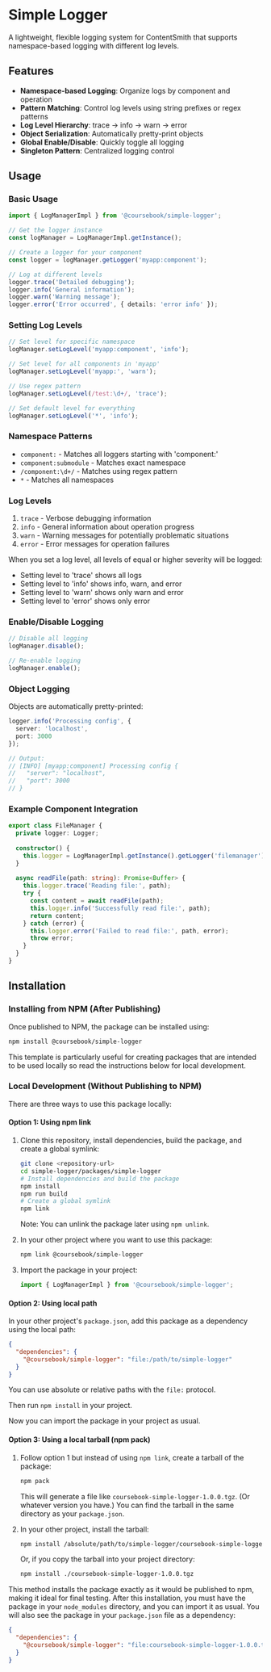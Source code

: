 # Simple Logger

A lightweight, flexible logging system for ContentSmith that supports namespace-based logging with different log levels.

## Features

- **Namespace-based Logging**: Organize logs by component and operation
- **Pattern Matching**: Control log levels using string prefixes or regex patterns
- **Log Level Hierarchy**: trace → info → warn → error
- **Object Serialization**: Automatically pretty-print objects
- **Global Enable/Disable**: Quickly toggle all logging
- **Singleton Pattern**: Centralized logging control

## Usage

### Basic Usage

```typescript
import { LogManagerImpl } from '@coursebook/simple-logger';

// Get the logger instance
const logManager = LogManagerImpl.getInstance();

// Create a logger for your component
const logger = logManager.getLogger('myapp:component');

// Log at different levels
logger.trace('Detailed debugging');
logger.info('General information');
logger.warn('Warning message');
logger.error('Error occurred', { details: 'error info' });
```

### Setting Log Levels

```typescript
// Set level for specific namespace
logManager.setLogLevel('myapp:component', 'info');

// Set level for all components in 'myapp'
logManager.setLogLevel('myapp:', 'warn');

// Use regex pattern
logManager.setLogLevel(/test:\d+/, 'trace');

// Set default level for everything
logManager.setLogLevel('*', 'info');
```

### Namespace Patterns

- `component:` - Matches all loggers starting with 'component:'
- `component:submodule` - Matches exact namespace
- `/component:\d+/` - Matches using regex pattern
- `*` - Matches all namespaces

### Log Levels

1. `trace` - Verbose debugging information
2. `info` - General information about operation progress
3. `warn` - Warning messages for potentially problematic situations
4. `error` - Error messages for operation failures

When you set a log level, all levels of equal or higher severity will be logged:

- Setting level to 'trace' shows all logs
- Setting level to 'info' shows info, warn, and error
- Setting level to 'warn' shows only warn and error
- Setting level to 'error' shows only error

### Enable/Disable Logging

```typescript
// Disable all logging
logManager.disable();

// Re-enable logging
logManager.enable();
```

### Object Logging

Objects are automatically pretty-printed:

```typescript
logger.info('Processing config', {
  server: 'localhost',
  port: 3000
});

// Output:
// [INFO] [myapp:component] Processing config {
//   "server": "localhost",
//   "port": 3000
// }
```

### Example Component Integration

```typescript
export class FileManager {
  private logger: Logger;
  
  constructor() {
    this.logger = LogManagerImpl.getInstance().getLogger('filemanager');
  }
  
  async readFile(path: string): Promise<Buffer> {
    this.logger.trace('Reading file:', path);
    try {
      const content = await readFile(path);
      this.logger.info('Successfully read file:', path);
      return content;
    } catch (error) {
      this.logger.error('Failed to read file:', path, error);
      throw error;
    }
  }
}
```

## Installation

### Installing from NPM (After Publishing)

Once published to NPM, the package can be installed using:

```bash
npm install @coursebook/simple-logger
```

This template is particularly useful for creating packages that are intended to be used locally so read the instructions below for local development.

### Local Development (Without Publishing to NPM)

There are three ways to use this package locally:

#### Option 1: Using npm link

1. Clone this repository, install dependencies, build the package, and create a global symlink:

   ```bash
   git clone <repository-url>
   cd simple-logger/packages/simple-logger
   # Install dependencies and build the package
   npm install
   npm run build
   # Create a global symlink
   npm link
   ```

   Note: You can unlink the package later using `npm unlink`.

2. In your other project where you want to use this package:

   ```bash
   npm link @coursebook/simple-logger
   ```

3. Import the package in your project:

   ```typescript
   import { LogManagerImpl } from '@coursebook/simple-logger';
   ```

#### Option 2: Using local path

In your other project's `package.json`, add this package as a dependency using the local path:

```json
{
  "dependencies": {
    "@coursebook/simple-logger": "file:/path/to/simple-logger"
  }
}
```

You can use absolute or relative paths with the `file:` protocol.

Then run `npm install` in your project.

Now you can import the package in your project as usual.

#### Option 3: Using a local tarball (npm pack)

1. Follow option 1 but instead of using `npm link`, create a tarball of the package:

   ```bash
   npm pack
   ```

   This will generate a file like `coursebook-simple-logger-1.0.0.tgz`. (Or whatever version you have.)
   You can find the tarball in the same directory as your `package.json`.

2. In your other project, install the tarball:

   ```bash
   npm install /absolute/path/to/simple-logger/coursebook-simple-logger-1.0.0.tgz
   ```

   Or, if you copy the tarball into your project directory:

   ```bash
   npm install ./coursebook-simple-logger-1.0.0.tgz
   ```

This method installs the package exactly as it would be published to npm, making it ideal for final testing. After this installation, you must have the package in your `node_modules` directory, and you can import it as usual. You will also see the package in your `package.json` file as a dependency:

```json
{
  "dependencies": {
    "@coursebook/simple-logger": "file:coursebook-simple-logger-1.0.0.tgz"
  }
}
```
